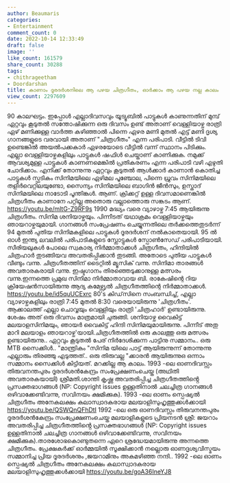 ```yaml
---
author: Beaumaris
categories:
- Entertainment
comment_count: 0
date: 2022-10-14 12:33:49
draft: false
image: ''
like_count: 161579
share_count: 30288
tags:
- chithrageetham
- Doordarshan
title: കാണാം ദൂരദർശനിലെ ആ പഴയ ചിത്രഗീതം, ഓർക്കാം ആ പഴയ നല്ല കാലം
view_count: 2297609
---
```


90 കാലഘട്ടം. ഇപ്പോൾ എല്ലാദിവസവും യൂട്യൂബിൽ പാട്ടുകൾ കാണുന്നതിന് മുമ്പ് ഏറ്റവും കൂടുതൽ സന്തോഷിക്കുന്ന ഒരു ദിവസം ഉണ്ട് അതാണ് വെള്ളിയാഴ്ച രാത്രി ഏഴ് മണിക്കുള്ള വാർത്ത കഴിഞ്ഞാൽ പിന്നെ ഏഴര മണി മുതൽ എട്ട് മണി ദൃശ്യ ഗാനങ്ങളുടെ വരവായി അതാണ് "ചിത്രഗീതം" എന്ന പരിപാടി. വീട്ടിൽ ടിവി ഉണ്ടെങ്കിൽ അയൽപക്കകാർ ഏഴരയോടെ വീട്ടിൽ വന്ന് സ്ഥാനം പിടിക്കും. എല്ലാ വെള്ളിയാഴ്ചകളിലും പാട്ടുകൾ ഷഫിൾ ചെയ്താണ് കാണിക്കുക. നമുക്ക് ആവശ്യമുള്ള പാട്ടുകൾ കാണണമെങ്കിൽ പ്രതികരണം എന്ന പരിപാടി വഴി എഴുതി ചോദിക്കാം. എനിക്ക് തോന്നുന്നു ഏറ്റവും കൂടുതൽ ആൾക്കാർ കാണാൻ കൊതിച്ച പാട്ടുകൾ സ്ഫടികം സിനിമയിലെ ഏഴിമല പൂഞ്ചോല, പിന്നെ ധ്രുവം സിനിമയിലെ തളിർവെറ്റിലയുണ്ടോ, സൈന്യം സിനിമയിലെ ബാഗിൻ ജീൻസും, ഉസ്താദ് സിനിമയിലെ നാടോടി പൂന്തിങ്കൾ. ആണ്. ക്രിക്കറ്റ് ഉള്ള ദിവസമാണെങ്കിൽ ചിത്രഗീതം കാണാനേ പറ്റില്ല അതൊരു വല്ലാത്തൊരു സങ്കടം ആണ്. https://youtu.be/mltG-Z9RF9s 1990 മദ്ധ്യം വരെ വ്യാഴാഴ്ച 7:45 ആയിരുന്നു ചിത്രഗീതം. സിനിമ ശനിയാഴ്ചയും. പിന്നീടത് യഥാക്രമം വെള്ളിയാഴ്ചയും ഞായറാഴ്ചയുമായി. ഗാനങ്ങൾ സംപ്രേഷണം ചെയ്യുന്നതിലെ തർക്കത്തെതുടർന്ന് 94 മുതൽ പുതിയ സിനിമകളിലെ പാട്ടുകൾ ദൂരദർശന് നൽകാതെയായി. 95 ൽ ഓൾ ഇന്ത്യ ലവലിൽ പരിപാടികളുടെ സ്ലോട്ടുകൾ സ്പോൺസേഡ് പരിപാടിയായി. സീരിയലുകൾ പോലെ സ്വകാര്യ നിർമ്മാതാക്കൾ ചിത്രഗീതം, ഹിന്ദിയിൽ ചിത്രഹാർ തുടങ്ങിയവ അവതരിപ്പിക്കാൻ തുടങ്ങി. അതോടെ പുതിയ പാട്ടുകൾ വീണ്ടും വന്നു. ചിത്രഗീതത്തിന് ടൈറ്റില്‍ മ്യൂസിക് വന്നു. സിനിമാ താരങ്ങള്‍ അവതാരകരായി വന്നു. ഇഷ്ടഗാനം തിരഞ്ഞെടുക്കാനുള്ള മത്സരം വന്നു.ഇന്നത്തെ പ്രമുഖ സിനിമാ നിർമ്മാതാവായ ബി. രാകേഷിന്റെ റിയ ക്രിയേഷൻസായിരുന്നു ആദ്യ കമേഴ്സ്യല്‍ ചിത്രഗീതത്തിന്റെ നിർമ്മാതാക്കൾ. https://youtu.be/id5quUCExrc 80's കിഡ്‌സിനെ സംബന്ധിച്ച്, എല്ലാ വ്യാഴാഴ്ചകളിലും രാത്രി 7:45 മുതൽ 8:30 വരെയായിരുന്നു 'ചിത്രഗീതം'. ആക്കാലത്ത് എല്ലാ ചൊവ്വയും വെള്ളിയും രാത്രി 'ചിത്രഹാർ' ഉണ്ടായിരുന്നു. ശേഷം അത് ഒരു ദിവസം മാത്രമായി ചുരുങ്ങി. ശനിയാഴ്ച വൈകിട്ട് മലയാളസിനിമയും, ഞായർ വൈകിട്ട് ഹിന്ദി സിനിമയുമായിരുന്നു. പിന്നീട് അതു മാറി മലയാളം ഞായറാഴ്ച'യായി.ചിത്രഗീതത്തിൽ ഒരു കാലത്തു ഒരു മത്സരം ഉണ്ടായിരുന്നു.. ഏറ്റവും കൂടുതൽ പേര് നിർദേശിക്കുന്ന പാട്ടിനു സമ്മാനം.. ഒരു MTB സൈക്കിൾ.. "മാന്ത്രികം "സിനിമ യിലെ പാട്ട് ആയിരുന്നുന്ന് തോന്നുന്നു എല്ലാരും തിരഞ്ഞു എടുത്തത്.. ഒരു തിരുവല്ല "ക്കാരൻ ആയിരുന്നുഒ ഒന്നാം സമ്മാനം സൈക്കിൾ കിട്ടിയത്. മറക്കില്ല ആ കാലം. 1993 -ലെ ഓണദിവസ്സം തിരുവനന്തപുരം ദൂരദർശൻകേന്ദ്രം സംപ്രേക്ഷണംചെയ്ത (അഥിതി അവതാരകയായി) ശ്രീമതി.ശാന്തി കൃഷ്ണ അവതരിപ്പിച്ച ചിത്രഗീതത്തിൻ്റെ പ്രസക്തഭാഗങ്ങൾ (NP: Copyright issues ഉള്ളതിനാൽ ചലച്ചിത്ര ഗാനങ്ങൾ ഒഴിവാക്കേണ്ടിവന്നു, സവിനയം ക്ഷമിക്കുക). 1993 -ലെ ഓണം സ്പെഷ്യൽ ചിത്രഗീതം അനേകലക്ഷം കലാസ്വാ​ദ​കരായ മലയാളിസുഹൃത്തുക്കൾക്കായി https://youtu.be/QSWQnQFhDtI 1992 -ലെ ഒരു ഓണദിവസ്സം തിരുവനന്തപുരം ദൂരദർശൻകേന്ദ്രം സംപ്രേക്ഷണംചെയ്ത മലയാളികളുടെ പ്രിയനടൻ ശ്രീ: ജയറാം അവതരിപ്പിച്ച ചിത്രഗീതത്തിൻ്റെ പ്രസക്തഭാഗങ്ങൾ (NP: Copyright issues ഉള്ളതിനാൽ ചലച്ചിത്ര ഗാനങ്ങൾ ഒഴിവാക്കേണ്ടിവന്നു, സവിനയം ക്ഷമിക്കുക).താരശോഭകൊണ്ടുതന്നെ ഏറെ ശ്രദ്ധേയമായിരുന്നു അന്നത്തെ ചിത്രഗീതം. പ്രേക്ഷകർക്ക് ഓർമ്മയിൽ സൂക്ഷിക്കാൻ നല്ലൊരു ഓണദൃശ്യവിസ്മയം സമ്മാനിച്ച പ്രിയ ദൂരദർശനും ,ജയറാമിനും അകമഴിഞ്ഞ നന്ദി.. 1992 -ലെ ഓണം സ്പെഷ്യൽ ചിത്രഗീതം അനേകലക്ഷം കലാസ്വാ​ദ​കരായ മലയാളിസുഹൃത്തുക്കൾക്കായി https://youtu.be/goA36IneYJ8